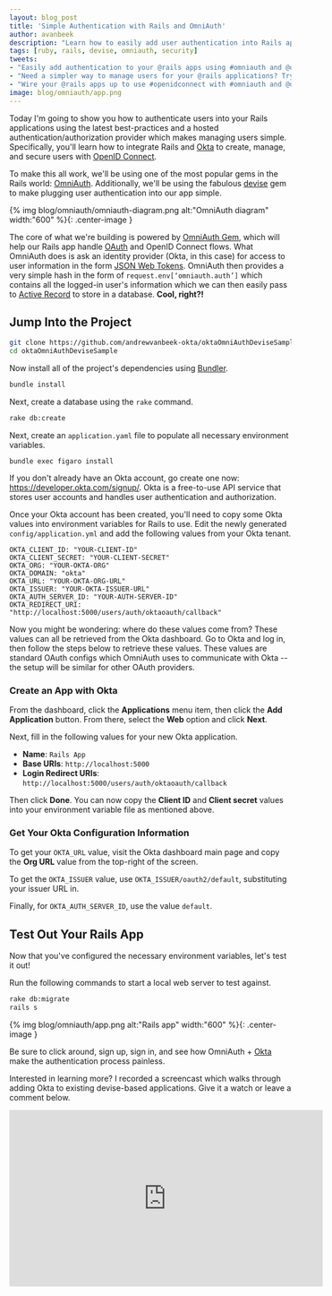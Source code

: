 ```yaml
---
layout: blog_post
title: 'Simple Authentication with Rails and OmniAuth'
author: avanbeek
description: "Learn how to easily add user authentication into Rails apps using OmniAuth, devise, and Okta."
tags: [ruby, rails, devise, omniauth, security]
tweets:
- "Easily add authentication to your @rails apps using #omniauth and @oktadev <3"
- "Need a simpler way to manage users for your @rails applications? Try @oktadev! We just published an article showcasing how to make things work with #omniauth"
- "Wire your @rails apps up to use #openidconnect with #omniauth and @oktadev"
image: blog/omniauth/app.png
---
```


Today I'm going to show you how to authenticate users into your Rails applications using the latest best-practices and a hosted authentication/authorization provider which makes managing users simple. Specifically, you'll learn how to integrate Rails and [Okta](https://developer.okta.com/) to create, manage, and secure users with [OpenID Connect](https://developer.okta.com/blog/2017/07/25/oidc-primer-part-1).

To make this all work, we'll be using one of the most popular gems in the Rails world: [OmniAuth](https://github.com/omniauth/omniauth). Additionally, we'll be using the fabulous [devise](https://github.com/plataformatec/devise) gem to make plugging user authentication into our app simple.

{% img blog/omniauth/omniauth-diagram.png alt:"OmniAuth diagram" width:"600" %}{: .center-image }

The core of what we're building is powered by [OmniAuth Gem](https://github.com/omniauth/omniauth), which will help our Rails app handle [OAuth](https://developer.okta.com/blog/2017/06/21/what-the-heck-is-oauth) and OpenID Connect flows. What OmniAuth does is ask an identity provider (Okta, in this case) for access to user information in the form [JSON Web Tokens](https://developer.okta.com/authentication-guide/tokens/validating-access-tokens). OmniAuth then provides a very simple hash in the form of `request.env[‘omniauth.auth’]` which contains all the logged-in user's information which we can then easily pass to [Active Record](https://guides.rubyonrails.org/active_record_basics.html) to store in a database. **Cool, right?!**
## Jump Into the Project

```bash
git clone https://github.com/andrewvanbeek-okta/oktaOmniAuthDeviseSample.git
cd oktaOmniAuthDeviseSample
 ```

Now install all of the project's dependencies using [Bundler](https://bundler.io/).

```bash
bundle install
 ```

Next, create a database using the `rake` command.

```bash
rake db:create
```

Next, create an `application.yaml` file to populate all necessary environment variables.

```
bundle exec figaro install
 ```

If you don't already have an Okta account, go create one now: <https://developer.okta.com/signup/>. Okta is a free-to-use API service that stores user accounts and handles user authentication and authorization.

Once your Okta account has been created, you'll need to copy some Okta values into environment variables for Rails to use. Edit the newly generated `config/application.yml` and add the following values from your Okta tenant.
```
OKTA_CLIENT_ID: "YOUR-CLIENT-ID"
OKTA_CLIENT_SECRET: "YOUR-CLIENT-SECRET"
OKTA_ORG: "YOUR-OKTA-ORG"
OKTA_DOMAIN: "okta"
OKTA_URL: "YOUR-OKTA-ORG-URL"
OKTA_ISSUER: "YOUR-OKTA-ISSUER-URL"
OKTA_AUTH_SERVER_ID: "YOUR-AUTH-SERVER-ID"
OKTA_REDIRECT_URI: "http://localhost:5000/users/auth/oktaoauth/callback"
 ```

Now you might be wondering: where do these values come from? These values can all be retrieved from the Okta dashboard. Go to Okta and log in, then follow the steps below to retrieve these values. These values are standard OAuth configs which OmniAuth uses to communicate with Okta -- the setup will be similar for other OAuth providers.

### Create an App with Okta

From the dashboard, click the **Applications** menu item, then click the **Add Application** button. From there, select the **Web** option and click **Next**.

Next, fill in the following values for your new Okta application.

- **Name**: `Rails App`
- **Base URIs**: `http://localhost:5000`
- **Login Redirect URIs**: `http://localhost:5000/users/auth/oktaoauth/callback`

Then click **Done**. You can now copy the **Client ID** and **Client secret** values into your environment variable file as mentioned above.

### Get Your Okta Configuration Information

To get your `OKTA_URL` value, visit the Okta dashboard main page and copy the **Org URL** value from the top-right of the screen.

To get the `OKTA_ISSUER` value, use `OKTA_ISSUER/oauth2/default`, substituting your issuer URL in.

Finally, for `OKTA_AUTH_SERVER_ID`, use the value `default`. 

## Test Out Your Rails App

Now that you've configured the necessary environment variables, let's test it out!

Run the following commands to start a local web server to test against.

 ```bash
rake db:migrate
rails s
```

{% img blog/omniauth/app.png alt:"Rails app" width:"600" %}{: .center-image }

Be sure to click around, sign up, sign in, and see how OmniAuth + [Okta](https://developer.okta.com/signup/) make the authentication process painless.

Interested in learning more? I recorded a screencast which walks through adding Okta to existing devise-based applications. Give it a watch or leave a comment below.

<div style="margin: 0 auth; text-align: center;"><iframe width="560" height="315" src="https://www.youtube.com/embed/8_Yt4U2lJJM" frameborder="0" allow="autoplay; encrypted-media" allowfullscreen></iframe></div>
